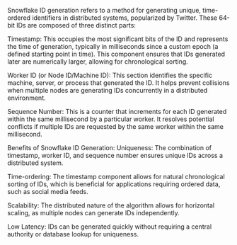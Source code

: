 Snowflake ID generation refers to a method for generating unique, time-ordered identifiers in distributed systems, popularized by Twitter. These 64-bit IDs are composed of three distinct parts:

Timestamp:
This occupies the most significant bits of the ID and represents the time of generation, typically in milliseconds since a custom epoch (a defined starting point in time). This component ensures that IDs generated later are numerically larger, allowing for chronological sorting.

Worker ID (or Node ID/Machine ID):
This section identifies the specific machine, server, or process that generated the ID. It helps prevent collisions when multiple nodes are generating IDs concurrently in a distributed environment.

Sequence Number:
This is a counter that increments for each ID generated within the same millisecond by a particular worker. It resolves potential conflicts if multiple IDs are requested by the same worker within the same millisecond.

Benefits of Snowflake ID Generation:
Uniqueness:
The combination of timestamp, worker ID, and sequence number ensures unique IDs across a distributed system.

Time-ordering:
The timestamp component allows for natural chronological sorting of IDs, which is beneficial for applications requiring ordered data, such as social media feeds.

Scalability:
The distributed nature of the algorithm allows for horizontal scaling, as multiple nodes can generate IDs independently.

Low Latency:
IDs can be generated quickly without requiring a central authority or database lookup for uniqueness.
